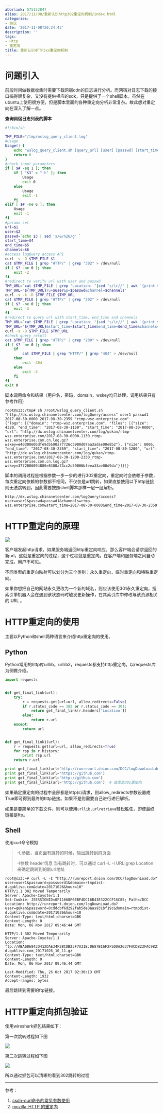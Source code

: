 ```yaml
---
abbrlink: 575152847
alias: 2017/11/08/重新认识http302重定向机制/index.html
categories:
- 协议
date: '2017-11-08T20:24:43'
description: ''
tags:
- Http
- 重定向
title: 重新认识HTTP3xx重定向机制
---
```










# 问题引入

前段时间做数据收集时需要下载网宿cdn的日志进行分析。而网宿对日志下载的接口搞得很复杂，又没有提供相应的sdk，只是提供了一个shell脚本，虽然在ubuntu上使用很方便，但是脚本里面的各种重定向分析非常复杂。故此想对重定向在深入了解一点。

**查询网宿日志列表的脚本**

```bash
#!/bin/sh

TMP_FILE="/tmp/wslog_query_client.log"
#Usage
Usage() {
	echo "wslog_query_client.sh [query_url] [user] [passwd] [start_time] [end_time] [channels]"
	return 0
}
#check input parameters
if [ $# -eq 1 ]; then
	if [ "$1" = "-h" ]; then
		Usage
		exit 0
	else
		Usage
		exit -1
	fi
elif [ $# -ne 6 ]; then
	Usage
	exit -1
fi
#params set
url=$1
user=$2
passwd=`echo $3 | sed 's/&/%26/g' `
start_time=$4
end_time=$5
channels=$6
#access logQuery access API
curl -s -D $TMP_FILE $1
cat $TMP_FILE | grep "HTTP/" | grep "302" > /dev/null
if [ $? -ne 0 ]; then
	exit -2
fi
#redirect to verify url with user and passwd
TMP_URL=`cat $TMP_FILE | grep "Location: "|sed 's/\r//' | awk '{print $2}' | sed 's/http:/https:/'`
TMP_URL="${TMP_URL}?u=$user&p=$passwd&channel=$channels"
curl -s -k -D $TMP_FILE $TMP_URL
cat $TMP_FILE | grep "HTTP/" | grep "302" > /dev/null
if [ $? -ne 0 ]; then
	exit -3
fi
#redirect to query url with start_time, end_time and channels
TMP_URL=`cat $TMP_FILE | grep "Location: "|sed 's/\r//' | awk '{print $2}'`
TMP_URL="${TMP_URL}&start_time=$start_time&end_time=$end_time&channels=$channels"
curl -s -D $TMP_FILE $TMP_URL
#check query result
cat $TMP_FILE | grep "HTTP/" | grep "200" > /dev/null
if [ $? -ne 0 ]; then
	if 
		cat $TMP_FILE | grep "HTTP/" | grep "404" > /dev/null
	then
		exit -404
	else
		exit -4
	fi
fi
exit 0

```

<!--more-->

脚本调用命令和结果（用户名，密码，domain，wskey均已处理，调用结果只有参考作用）

```shell
root@sz3:/tmp# sh /root/wslog_query_client.sh "http://dx.wslog.chinanetcenter.com/logQuery/access" user1 passwd1 2017-08-30-0000 2017-08-30-2359 "rtmp-wsz.enterprise.com"
{"logs": [{"domain": "rtmp-wsz.enterprise.com", "files": [{"size": 4320, "end_time": "2017-08-30-1159", "start_time": "2017-08-30-0000", "url": "http://dx.wslog.chinanetcenter.com/log/qukan/rtmp-wsz.enterprise.com/2017-08-30-0000-1130_rtmp-wsz.enterprise.com.cn.log.gz?wskey=e4030060bdfe9d5600a77726c5900d07aa3adae00e8b2"}, {"size": 8006, "end_time": "2017-08-30-2359", "start_time": "2017-08-30-1200", "url": "http://dx.wslog.chinanetcenter.com/log/qukan/rtmp-wsz.enterprise.com/2017-08-30-1200-2330_rtmp-wsz.enterprise.com.cn.log.gz?wskey=3772006094880e8300a73cc2c59006bfeea33ae00d9da"}]}]}
```

脚本的调用过程是根据参数一步一步的进行302重定向，重定向时会依赖于参数，每次重定向依赖的参数都不相同，不仅仅是url跳转，如果直接使用以下http链接则无法跳转到，因此需要按照shell脚本那样一层一层解析。

```
http://dx.wslog.chinanetcenter.com/logQuery/access?user=user1&passwd=passwd1&channels=rtmp-wsz.enterprise.com&start_time=2017-08-30-0000&end_time=2017-08-30-2359
```

# HTTP重定向的原理



![](https://mdn.mozillademos.org/files/13785/HTTPRedirect.png)

客户端发起http请求，如果服务端返回http重定向响应，那么客户端会请求返回的新url，这就是重定向的过程，这个过程就是重定向。在客户端和服务端之间自动完成，用户不可见。

不同类型的重定向映射可以划分为三个类别：永久重定向、临时重定向和特殊重定向。

如果你想把自己的网站永久更改为一个新的域名，则应该使用301永久重定向，搜索引擎机器人会在遇到该状态码时触发更新操作，在其索引库中修改与该资源相关的 URL 。

# HTTP重定向的使用

主要以Python和shell两种语言来介绍http重定向的使用。

## Python

Python常用的http库urllib，urllib2，requests都支持http重定向。以requests库为例做介绍。

```python
import requests


def get_final_link(url):
    try:
        r = requests.get(url=url, allow_redirects=False)
        if r.status_code == 302 or r.status_code == 301:
            return get_final_link(r.headers['Location'])
        else:
            return r.url
    except:
        return url


def get_final_link1(url):
    r = requests.get(url=url, allow_redirects=True)
    for rsp in r.history:
        print rsp.url
    return r.url

print get_final_link(url='http://runreport.dnion.com/DCC/logDownLoad.do?user=user1&password=password1&domain=rtmpdist-d.quklive.com&date=20171026&hour=10')
print get_final_link(url='https://github.com')
print get_final_link(url='http://github.com')
print get_final_link1(url='http://github.com')  # 会发生301重定向
```

如果确定重定向的过程中全部都是http(s)请求，则allow_redirects参数设置成True即可得到最终的http链接。如果不是则需要自己进行递归解析。

如果是要简单的下载文件，则可以使用`urllib.urlretrieve`轻松胜任，即使最终链接是ftp。

## Shell

使用curl命令模拟

> -L参数，当页面有跳转的时候，输出跳转到的页面
>
> -I参数  header信息  当有跳转时，可以通过 curl -L -I URL|grep Location 来确定跳转到的新url地址

```shell
root@sz3:~# curl -L -I "http://runreport.dnion.com/DCC/logDownLoad.do?user=user1&password=password1&domain=rtmpdist-d.quklive.com&date=20171026&hour=10"
HTTP/1.1 302 Moved Temporarily
Server: Apache-Coyote/1.1
Set-Cookie: JSESSIONID=0F11668F6EBF4DC16B43E322CCF16C85; Path=/DCC
Location: http://runreport.dnion.com/logDownLoad.do?user=qukan&password=0cddcbf6d292fab5de0aas931bf19c&domain=rtmpdist-d.quklive.com&date=20171026&hour=10
Content-Type: text/html;charset=GBK
Content-Length: 0
Date: Mon, 06 Nov 2017 09:46:44 GMT

HTTP/1.1 302 Moved Temporarily
Server: Apache-Coyote/1.1
Location: ftp://ABA606843D412DAE34F28CDB23F7A31E:0687B16F2F5D0A2637FACDB23FAC982179411FA7466F10B2E7D0F4AA2D7F6AD42536F122549D0A6E40337E896@125.39.237.48:55621/rtmpdist-d.quklive.com_20171026_10_11.gz
Content-Type: text/html;charset=GBK
Content-Length: 0
Date: Mon, 06 Nov 2017 09:46:44 GMT

Last-Modified: Thu, 26 Oct 2017 02:30:13 GMT
Content-Length: 1932
Accept-ranges: bytes
```

最后跳转到需要的ftp链接。

# HTTP重定向抓包验证

使用wireshark抓包结果如下：

第一次跳转过程如下图

![](https://flowsnow.oss-cn-shanghai.aliyuncs.com/history/image/blog/dnion_http302_first%E8%B7%B3%E8%BD%AC.jpg)

第二次跳转过程如下图

![](https://flowsnow.oss-cn-shanghai.aliyuncs.com/history/image/blog/dnion_http302_final%E8%B7%B3%E8%BD%AC.jpg)

所以通过抓包可以清晰的看到302跳转的过程

---

参考：

1. [csdn-curl命令的常见参数使用](https://www.cnblogs.com/sunada2005/p/3829772.html)
2. [mozilla-HTTP 的重定向](https://developer.mozilla.org/zh-CN/docs/Web/HTTP/Redirections)